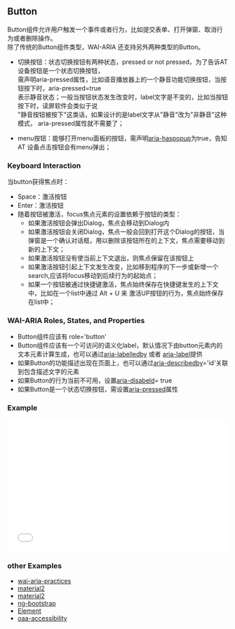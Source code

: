 ## Button
Button组件允许用户触发一个事件或者行为，比如提交表单、打开弹窗、取消行为或者删除操作。   
除了传统的Button组件类型，WAI-ARIA 还支持另外两种类型的Button。   
- 切换按钮：状态切换按钮有两种状态，pressed or not pressed，为了告诉AT设备按钮是一个状态切换按钮，   
需声明aria-pressed属性，比如语音播放器上的一个静音功能切换按钮，当按钮按下时，aria-pressed=true   
表示静音状态；一般当按钮状态发生改变时，label文字是不变的，比如当按钮按下时，读屏软件会类似于说    
"静音按钮被按下"这类话，如果设计的是label文字从"静音"改为"非静音"这种模式， aria-pressed属性就不需要了；
   
- menu按钮：能够打开menu面板的按钮，需声明[aria-haspopup](/aria)为true，告知 AT 设备点击按钮会有menu弹出；

### Keyboard Interaction
当button获得焦点时：
- Space：激活按钮
- Enter：激活按钮
- 随着按钮被激活，focus焦点元素的设置依赖于按钮的类型：
  - 如果激活按钮会弹出Dialog，焦点会移动到Dialog内
  - 如果激活按钮会关闭Dialog，焦点一般会回到打开这个Dialog的按钮，当弹窗是一个确认对话框，用以删除该按钮所在的上下文，焦点需要移动到新的上下文；
  - 如果激活按钮没有使当前上下文退出，则焦点保留在该按钮上
  - 如果激活按钮引起上下文发生改变，比如移到程序的下一步或新增一个search,应该将focus移动到后续行为的起始点；
  - 如果一个按钮被通过快捷键激活，焦点始终保存在快捷键发生的上下文中，比如在一个list中通过 Alt + U 来 激活UP按钮的行为，焦点始终保存在list中；

### WAI-ARIA Roles, States, and Properties
- Button组件应该有 role='button'
- Button组件应该有一个可访问的语义化label，默认情况下由button元素内的文本元素计算生成，也可以通过[aria-labelledby](/aria) 或者 [aria-label](/aria)提供
- 如果Button的功能描述出现在页面上，也可以通过[aria-describedby](/aria)='id'关联到包含描述文字的元素
- 如果Button的行为当前不可用，设置[aria-disabeld](/aria)= true
- 如果Button是一个状态切换按钮，需设置[aria-pressed](/aria)属性


### Example
<iframe width="100%" height="300" src="//jsfiddle.net/maranran/7nc39epo/7/embedded/result,html,css/?bodyColor=fff"  allowfullscreen="allowfullscreen" frameborder="0"></iframe>

### other Examples
- [wai-aria-practices](https://www.w3.org/TR/wai-aria-practices/examples/button/button.html)
- [material2](https://material.angular.io/components/button/overview)
- [material2](https://material.angular.io/components/button-toggle/overview)
- [ng-bootstrap](https://ng-bootstrap.github.io/#/components/buttons/examples)
- [Element](http://element.eleme.io/#/zh-CN/component/button)
- [oaa-accessibility](http://oaa-accessibility.org/example/4/)

